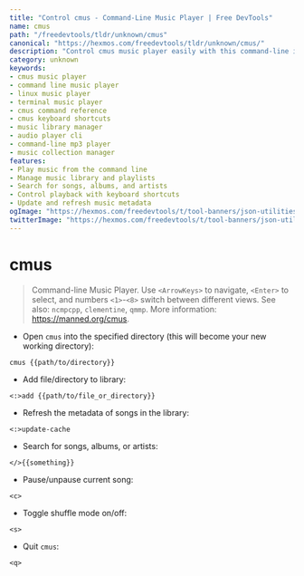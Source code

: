 ```yaml
---
title: "Control cmus - Command-Line Music Player | Free DevTools"
name: cmus
path: "/freedevtools/tldr/unknown/cmus"
canonical: "https://hexmos.com/freedevtools/tldr/unknown/cmus/"
description: "Control cmus music player easily with this command-line interface. Manage your music library and playback with simple commands. Free online tool, no registration required."
category: unknown
keywords:
- cmus music player
- command line music player
- linux music player
- terminal music player
- cmus command reference
- cmus keyboard shortcuts
- music library manager
- audio player cli
- command-line mp3 player
- music collection manager
features:
- Play music from the command line
- Manage music library and playlists
- Search for songs, albums, and artists
- Control playback with keyboard shortcuts
- Update and refresh music metadata
ogImage: "https://hexmos.com/freedevtools/t/tool-banners/json-utilities-banner.png"
twitterImage: "https://hexmos.com/freedevtools/t/tool-banners/json-utilities-banner.png"
---
```


# cmus

> Command-line Music Player.
> Use `<ArrowKeys>` to navigate, `<Enter>` to select, and numbers `<1>`-`<8>` switch between different views.
> See also: `ncmpcpp`, `clementine`, `qmmp`.
> More information: <https://manned.org/cmus>.

- Open `cmus` into the specified directory (this will become your new working directory):

`cmus {{path/to/directory}}`

- Add file/directory to library:

`<:>add {{path/to/file_or_directory}}`

- Refresh the metadata of songs in the library:

`<:>update-cache`

- Search for songs, albums, or artists:

`</>{{something}}`

- Pause/unpause current song:

`<c>`

- Toggle shuffle mode on/off:

`<s>`

- Quit `cmus`:

`<q>`

